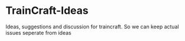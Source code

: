 # TrainCraft-Ideas
Ideas, suggestions and discussion for traincraft. So we can keep actual issues seperate from ideas
